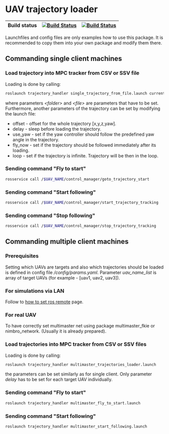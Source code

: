# UAV trajectory loader

| Build status | [![Build Status](https://github.com/ctu-mrs/trajectory_loader/workflows/Melodic/badge.svg)](https://github.com/ctu-mrs/trajectory_loader/actions) | [![Build Status](https://github.com/ctu-mrs/trajectory_loader/workflows/Noetic/badge.svg)](https://github.com/ctu-mrs/trajectory_loader/actions) |
|--------------|---------------------------------------------------------------------------------------------------------------------------------------------------|-----------------------------------------------------------------------------------------------------------------------------------------------|

Launchfiles and config files are only examples how to use this package. It is recommended to copy them into your own package and modify them there.

## Commanding single client machines

### Load trajectory into MPC tracker from CSV or SSV file

Loading is done by calling:
```bash
roslaunch trajectory_handler single_trajectory_from_file.launch current_working_directory:=<folder> file:=<file>
```
where parameters *\<folder\>* and *\<file\>* are parameters that have to be set. Furthermore, another parameters of the trajectory can be set by modifying the launch file:
* offset - offset for the whole trajectory [x,y,z,yaw].
* delay - sleep before loading the trajectory.
* use_yaw - set if the yaw controller should follow the predefined yaw angle in the trajectory.
* fly_now - set if the trajectory should be followed immediately after its loading.
* loop - set if the trajectory is infinite. Trajectory will be then in the loop.

### Sending command "Fly to start"

```bash
rosservice call /$UAV_NAME/control_manager/goto_trajectory_start
```

### Sending command "Start following"

```bash
rosservice call /$UAV_NAME/control_manager/start_trajectory_tracking
```

### Sending command "Stop following"

```bash
rosservice call /$UAV_NAME/control_manager/stop_trajectory_tracking
```

## Commanding multiple client machines

### Prerequisites

Setting which UAVs are targets and also which trajectories should be loaded is defined in config file */config/params.yaml*.
Parameter *uav_name_list* is array of target UAVs (for example - [uav1, uav2, uav3]).

### For simulations via LAN
Follow to [how to set ros remote](https://mrs.felk.cvut.cz/gitlab/uav/uav_core/wikis/ros_remote) page.

### For real UAV
To have correctly set multimaster net using package multimaster_fkie or nimbro_network. (Usually it is already prepared).

### Load trajectories into MPC tracker from CSV or SSV files

Loading is done by calling:
```bash
roslaunch trajectory_handler multimaster_trajectories_loader.launch
```
the parameters can be set similarly as for single client. Only parameter *delay* has to be set for each target UAV individually.

### Sending command "Fly to start"

```bash
roslaunch trajectory_handler multimaster_fly_to_start.launch
```

### Sending command "Start following"

```bash
roslaunch trajectory_handler multimaster_start_following.launch
```

